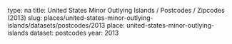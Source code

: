 type: na
title: United States Minor Outlying Islands / Postcodes / Zipcodes (2013)
slug: places/united-states-minor-outlying-islands/datasets/postcodes/2013
place: united-states-minor-outlying-islands
dataset: postcodes
year: 2013
